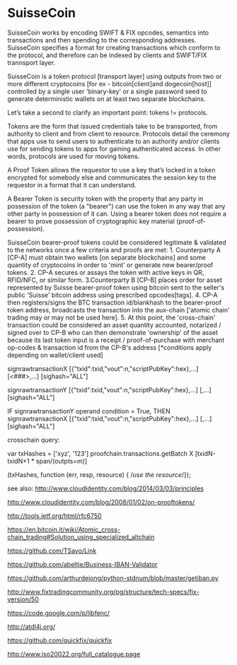 SuisseCoin
==========

SuisseCoin works by encoding SWIFT & FIX opcodes, semantics into transactions and then spending to the corresponding addresses. SuisseCoin specifies a format for creating transactions which conform to the protocol, and therefore can be indexed by clients and SWIFT/FIX trannsport layer.

SuisseCoin is a token protocol [transport layer] using outputs from two or more different cryptocoins [for ex - bitcoin[client]and dogecoin[host]] controlled by a single user 'binary-key' or a single password seed to generate deterministic wallets on at least two separate blockchains.

Let’s take a second to clarify an important point: tokens != protocols.

Tokens are the form that issued credentials take to be transported, from authority to client and from client to resource. Protocols detail the ceremony that apps use to send users to authenticate to an authority and/or clients use for sending tokens to apps for gaining authenticated access. In other words, protocols are used for moving tokens.

A Proof Token allows the requestor to use a key that’s locked in a token encrypted for somebody else and communicates the session key to the requestor in a format that it can understand.

A Bearer Token is security token with the property that any party in possession of the token (a "bearer") can use the token in any way that any other party in possession of it can. Using a bearer token does not require a bearer to prove possession of cryptographic key material (proof-of-possession).

SuisseCoin bearer-proof tokens could be considered legitimate & validated to the networks once a few criteria and proofs are met: 1. Counterparty A [CP-A] must obtain two wallets [on separate blockchains] and some quantity of cryptocoins in order to 'mint' or generate new bearer/proof tokens. 2. CP-A secures or assays the token with active keys in QR, RFID/NFC, or similar form. 3.Counterparty B [CP-B] places order for asset represented by Suisse bearer-proof token using bitcoin sent to the seller's public 'Suisse' bitcoin address using prescribed opcodes[tags]. 4. CP-A then registers/signs the BTC transaction id/blankhash to the bearer-proof token address, broadcasts the transaction into the aux-chain ['atomic chain' trading may or may not be used here]. 5. At this point, the 'cross-chain' transaction could be considered an asset quantity accounted, notarized / signed over to CP-B who can then demonstrate 'ownership' of the asset because its last token input is a receipt / proof-of-purchase with merchant op-codes & transaction id from the CP-B's address [*conditions apply depending on wallet/client used]

signrawtransactionX <hex string> [{"txid":txid,"vout":n,"scriptPubKey":hex},...] [<###>,...] [sighash="ALL"]

signrawtransactionY <hex string> [{"txid":txid,"vout":n,"scriptPubKey":hex},...] [<privatekey1>,...] [sighash="ALL"]

IF signrawtransactionY operand condition = True, THEN signrawtransactionX <hex string> [{"txid":txid,"vout":n,"scriptPubKey":hex},...] [<privatekey1>,...] [sighash="ALL"]

crosschain query:

var txHashes = ['xyz', '123']
proofchain.transactions.getBatch X [txidN-txidN+1 * span/(outpts=m)]

(txHashes, function (err, resp, resource) {
/*use the resource*/});



see also:
http://www.cloudidentity.com/blog/2014/03/03/principles

http://www.cloudidentity.com/blog/2008/01/02/on-prooftokens/

http://tools.ietf.org/html/rfc6750

https://en.bitcoin.it/wiki/Atomic_cross-chain_trading#Solution_using_specialized_altchain

https://github.com/TSavo/Link

https://github.com/abeltje/Business-IBAN-Validator

https://github.com/arthurdejong/python-stdnum/blob/master/getiban.py

http://www.fixtradingcommunity.org/pg/structure/tech-specs/fix-version/50

https://code.google.com/p/libfenc/

http://atdl4j.org/

https://github.com/quickfix/quickfix

http://www.iso20022.org/full_catalogue.page

